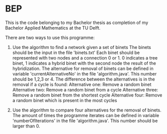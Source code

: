 # BEP

This is the code belonging to my Bachelor thesis as completion of my Bachelor Applied Mathematics at the TU Delft.

There are two ways to use this programme:

1. Use the algorithm to find a network given a set of binets
  The binets should be the input in the file 'binets.txt'
  Each binet should be represented with two nodes and a connection 0 or 1. 0 indicates a tree binet, 1 indicates a hybrid binet with the second node the result of the hybridization.
  The alternative for removal of binets can be defined in variable 'currentAlternativeNo' in the file 'algorithm.java'. This number should be 1,2,3 or 4.
  The difference between the alternatives is in the removal if a cycle is found:
    Alternative one: Remove a random binet
    Alternative two: Remove a random binet from a cycle
    Alternative three: Remove a random binet from the shortest cycle
    Alternative four: Remove a random binet which is present in the most cycles
  
2. Use the algorithm to compare four alternatives for the removal of binets.
  The amount of times the programme iterates can be defined in variable 'numberOfIterations' in the file 'algorithm.java'. This number should be larger than 0.
